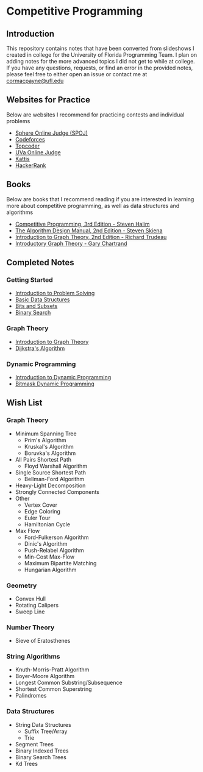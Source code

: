 # Competitive Programming

## Introduction

This repository contains notes that have been converted from slideshows I created in college for the University of Florida Programming Team. I plan on adding notes for the more advanced topics I did not get to while at college. If you have any questions, requests, or find an error in the provided notes, please feel free to either open an issue or contact me at cormacpayne@ufl.edu

## Websites for Practice

Below are websites I recommend for practicing contests and individual problems

- [Sphere Online Judge (SPOJ)](http://www.spoj.com/)
- [Codeforces](http://codeforces.com/)
- [Topcoder](https://www.topcoder.com/)
- [UVa Online Judge](https://uva.onlinejudge.org/)
- [Kattis](https://open.kattis.com/)
- [HackerRank](https://www.hackerrank.com/)

## Books

Below are books that I recommend reading if you are interested in learning more about competitive programming, as well as data structures and algorithms

- [Competitive Programming, 3rd Edition - Steven Halim](https://www.amazon.com/Competitive-Programming-3rd-Steven-Halim/dp/B00FG8MNN8)
- [The Algorithm Design Manual, 2nd Edition - Steven Skiena](https://www.amazon.com/Algorithm-Design-Manual-Steven-Skiena/dp/1848000693/ref=sr_1_1?s=books&ie=UTF8&qid=1484196474&sr=1-1&keywords=the+algorithm+design+manual)
- [Introduction to Graph Theory, 2nd Edition - Richard Trudeau](https://www.amazon.com/Introduction-Graph-Theory-Dover-Mathematics/dp/0486678709)
- [Introductory Graph Theory - Gary Chartrand](https://www.amazon.com/Introductory-Graph-Theory-Dover-Mathematics/dp/0486247759/ref=pd_sim_14_25?_encoding=UTF8&pd_rd_i=0486247759&pd_rd_r=D7Q9XSGFQ9J1TGQTYCZ0&pd_rd_w=KswGa&pd_rd_wg=0ayQt&psc=1&refRID=D7Q9XSGFQ9J1TGQTYCZ0)

## Completed Notes

### Getting Started

- [Introduction to Problem Solving](./Notes/Problem-Solving.md)
- [Basic Data Structures](./Notes/Data-Structures.md)
- [Bits and Subsets](./Notes/Bits-and-Subsets.md)
- [Binary Search](./Notes/Binary-Search.md)

### Graph Theory

- [Introduction to Graph Theory](./Notes/Graph-Theory.md)
- [Dijkstra's Algorithm](./Notes/Dijkstras-Algorithm.md)

### Dynamic Programming

- [Introduction to Dynamic Programming](./Notes/Dynamic-Programming.md)
- [Bitmask Dynamic Programming](./Notes/Bitmask-Dynamic-Programming.md)

## Wish List

### Graph Theory

- Minimum Spanning Tree
    - Prim's Algorithm
    - Kruskal's Algorithm
    - Boruvka's Algorithm
- All Pairs Shortest Path
    - Floyd Warshall Algorithm
- Single Source Shortest Path
    - Bellman-Ford Algorithm
- Heavy-Light Decomposition
- Strongly Connected Components
- Other
    - Vertex Cover
    - Edge Coloring
    - Euler Tour
    - Hamiltonian Cycle
- Max Flow
    - Ford-Fulkerson Algorithm
    - Dinic's Algorithm
    - Push-Relabel Algorithm
    - Min-Cost Max-Flow
    - Maximum Bipartite Matching
    - Hungarian Algorithm

### Geometry

- Convex Hull
- Rotating Calipers
- Sweep Line

### Number Theory

- Sieve of Eratosthenes

### String Algorithms

- Knuth-Morris-Pratt Algorithm
- Boyer-Moore Algorithm
- Longest Common Substring/Subsequence
- Shortest Common Superstring
- Palindromes

### Data Structures

- String Data Structures
    - Suffix Tree/Array
    - Trie
- Segment Trees
- Binary Indexed Trees
- Binary Search Trees
- Kd Trees
